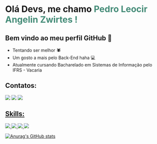 <h1>Olá Devs, me chamo <span style="color:#458C78;">Pedro Leocir Angelin Zwirtes !</span></h1>
<h2>Bem vindo ao meu perfil GitHub 👋</h2>

- Tentando ser melhor 🕷️
- Um gosto a mais pelo Back-End haha 💻
- Atualmente cursando Bacharelado em Sistemas de Informação pelo IFRS - Vacaria

## Contatos:

<div>
<a target="_blank" href="https://instagram.com/pedro_leocir"><img src="https://img.shields.io/badge/-Instagram-%23E4405F?style=for-the-badge&logo=instagram&logoColor=white" target="_blank"></a>
<a target="_blank" href="https://www.linkedin.com/in/pedro-leocir-bba80418b/"><img src="https://img.shields.io/badge/-LinkedIn-%230077B5?style=for-the-badge&logo=linkedin&logoColor=white" target="_blank"></a>   
<a target="_blank" href="https://wa.me/5554999032834"><img src="https://img.shields.io/badge/WhatsApp-25D366?style=for-the-badge&logo=whatsapp&logoColor=white">
</div>
  
## Skills:

<div>
<img src="https://img.shields.io/badge/Python-14354C?style=for-the-badge&logo=python&logoColor=white">
<img src="https://img.shields.io/badge/Django-092E20?style=for-the-badge&logo=django&logoColor=white">
<img src="https://img.shields.io/badge/HTML5-E34F26?style=for-the-badge&logo=html5&logoColor=white">
<img src="https://img.shields.io/badge/CSS3-1572B6?style=for-the-badge&logo=css3&logoColor=white">
</div>

![Anurag's GitHub stats](https://github-readme-stats.vercel.app/api?username=Pedro-Leocir-Angelin-Zwirtes&theme=vue-dark&show_icons=true)
